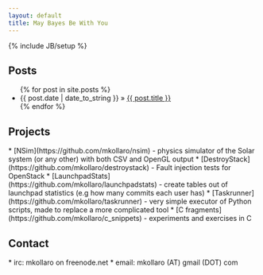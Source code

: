 ```yaml
---
layout: default
title: May Bayes Be With You
---
```

{% include JB/setup %}

<h2>Posts</h2>
<ul class="posts">
  {% for post in site.posts %}
    <li><span>{{ post.date | date_to_string }}</span> &raquo; <a href="{{ BASE_PATH }}{{ post.url }}">{{ post.title }}</a></li>
  {% endfor %}
</ul>

<h2>Projects</h2>
* [NSim](https://github.com/mkollaro/nsim) - physics simulator of the Solar
  system (or any other) with both CSV and OpenGL output
* [DestroyStack](https://github.com/mkollaro/destroystack) - Fault injection
   tests for OpenStack
* [LaunchpadStats](https://github.com/mkollaro/launchpadstats) - create tables out
  of launchpad statistics (e.g how many commits each user has)
* [Taskrunner](https://github.com/mkollaro/taskrunner) - very simple executor of
  Python scripts, made to replace a more complicated tool
* [C fragments](https://github.com/mkollaro/c_snippets) - experiments and
  exercises in C


<h2>Contact</h2>
* irc: mkollaro on freenode.net
* email: mkollaro (AT) gmail (DOT) com

